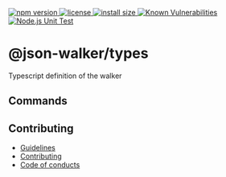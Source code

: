 <p>
    <a href="https://www.npmjs.com/package/@json-walker/types">
    <img src="https://img.shields.io/npm/v/@json-walker/types" alt="npm version">
  </a>

  <a href="https://github.com/rochejul/json-walker/blob/main/LICENSE">
    <img src="https://img.shields.io/npm/l/@json-walker/types.svg" alt="license">
  </a>

  <a href="https://packagephobia.now.sh/result?p=@json-walker/types">
    <img src="https://packagephobia.now.sh/badge?p=@json-walker/types" alt="install size">
  </a>

  <a href="https://snyk.io/test/github/rochejul/web-component-attribute-polyfilln">
    <img src="https://snyk.io/test/github/rochejul/json-walker/badge.svg?targetFile=packages/types/package.json" alt="Known Vulnerabilities">
  </a>

  <a href="https://github.com/rochejul/json-walker/actions/workflows/node.js.yml">
    <img src="https://github.com/rochejul/json-walker/actions/workflows/node.js.yml/badge.svg" alt="Node.js Unit Test">
  </a>
</p>

# @json-walker/types

Typescript definition of the walker

## Commands

## Contributing

- [Guidelines](../../docs/GUIDELINES.md)
- [Contributing](../../docs/CONTRIBUTING.md)
- [Code of conducts](../../docs/CODE_OF_CONDUCTS.md)
